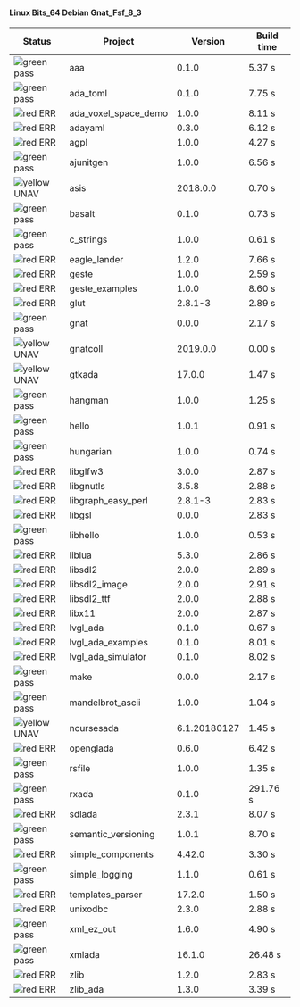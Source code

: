 #### Linux Bits_64 Debian Gnat_Fsf_8_3

| Status | Project | Version | Build time |
| --- | --- | --- | --- |
|![green](https://placehold.it/8/00aa00/000000?text=+) pass | aaa | 0.1.0 |  5.37 s |
|![green](https://placehold.it/8/00aa00/000000?text=+) pass | ada_toml | 0.1.0 |  7.75 s |
|![red](https://placehold.it/8/ff0000/000000?text=+) ERR  | ada_voxel_space_demo | 1.0.0 |  8.11 s |
|![red](https://placehold.it/8/ff0000/000000?text=+) ERR  | adayaml | 0.3.0 |  6.12 s |
|![red](https://placehold.it/8/ff0000/000000?text=+) ERR  | agpl | 1.0.0 |  4.27 s |
|![green](https://placehold.it/8/00aa00/000000?text=+) pass | ajunitgen | 1.0.0 |  6.56 s |
|![yellow](https://placehold.it/8/ffbb00/000000?text=+) UNAV | asis | 2018.0.0 |  0.70 s |
|![green](https://placehold.it/8/00aa00/000000?text=+) pass | basalt | 0.1.0 |  0.73 s |
|![green](https://placehold.it/8/00aa00/000000?text=+) pass | c_strings | 1.0.0 |  0.61 s |
|![red](https://placehold.it/8/ff0000/000000?text=+) ERR  | eagle_lander | 1.2.0 |  7.66 s |
|![red](https://placehold.it/8/ff0000/000000?text=+) ERR  | geste | 1.0.0 |  2.59 s |
|![red](https://placehold.it/8/ff0000/000000?text=+) ERR  | geste_examples | 1.0.0 |  8.60 s |
|![red](https://placehold.it/8/ff0000/000000?text=+) ERR  | glut | 2.8.1-3 |  2.89 s |
|![green](https://placehold.it/8/00aa00/000000?text=+) pass | gnat | 0.0.0 |  2.17 s |
|![yellow](https://placehold.it/8/ffbb00/000000?text=+) UNAV | gnatcoll | 2019.0.0 |  0.00 s |
|![yellow](https://placehold.it/8/ffbb00/000000?text=+) UNAV | gtkada | 17.0.0 |  1.47 s |
|![green](https://placehold.it/8/00aa00/000000?text=+) pass | hangman | 1.0.0 |  1.25 s |
|![green](https://placehold.it/8/00aa00/000000?text=+) pass | hello | 1.0.1 |  0.91 s |
|![green](https://placehold.it/8/00aa00/000000?text=+) pass | hungarian | 1.0.0 |  0.74 s |
|![red](https://placehold.it/8/ff0000/000000?text=+) ERR  | libglfw3 | 3.0.0 |  2.87 s |
|![red](https://placehold.it/8/ff0000/000000?text=+) ERR  | libgnutls | 3.5.8 |  2.88 s |
|![red](https://placehold.it/8/ff0000/000000?text=+) ERR  | libgraph_easy_perl | 2.8.1-3 |  2.83 s |
|![red](https://placehold.it/8/ff0000/000000?text=+) ERR  | libgsl | 0.0.0 |  2.83 s |
|![green](https://placehold.it/8/00aa00/000000?text=+) pass | libhello | 1.0.0 |  0.53 s |
|![red](https://placehold.it/8/ff0000/000000?text=+) ERR  | liblua | 5.3.0 |  2.86 s |
|![red](https://placehold.it/8/ff0000/000000?text=+) ERR  | libsdl2 | 2.0.0 |  2.89 s |
|![red](https://placehold.it/8/ff0000/000000?text=+) ERR  | libsdl2_image | 2.0.0 |  2.91 s |
|![red](https://placehold.it/8/ff0000/000000?text=+) ERR  | libsdl2_ttf | 2.0.0 |  2.88 s |
|![red](https://placehold.it/8/ff0000/000000?text=+) ERR  | libx11 | 2.0.0 |  2.87 s |
|![red](https://placehold.it/8/ff0000/000000?text=+) ERR  | lvgl_ada | 0.1.0 |  0.67 s |
|![red](https://placehold.it/8/ff0000/000000?text=+) ERR  | lvgl_ada_examples | 0.1.0 |  8.01 s |
|![red](https://placehold.it/8/ff0000/000000?text=+) ERR  | lvgl_ada_simulator | 0.1.0 |  8.02 s |
|![green](https://placehold.it/8/00aa00/000000?text=+) pass | make | 0.0.0 |  2.17 s |
|![green](https://placehold.it/8/00aa00/000000?text=+) pass | mandelbrot_ascii | 1.0.0 |  1.04 s |
|![yellow](https://placehold.it/8/ffbb00/000000?text=+) UNAV | ncursesada | 6.1.20180127 |  1.45 s |
|![red](https://placehold.it/8/ff0000/000000?text=+) ERR  | openglada | 0.6.0 |  6.42 s |
|![green](https://placehold.it/8/00aa00/000000?text=+) pass | rsfile | 1.0.0 |  1.35 s |
|![green](https://placehold.it/8/00aa00/000000?text=+) pass | rxada | 0.1.0 |  291.76 s |
|![red](https://placehold.it/8/ff0000/000000?text=+) ERR  | sdlada | 2.3.1 |  8.07 s |
|![green](https://placehold.it/8/00aa00/000000?text=+) pass | semantic_versioning | 1.0.1 |  8.70 s |
|![red](https://placehold.it/8/ff0000/000000?text=+) ERR  | simple_components | 4.42.0 |  3.30 s |
|![green](https://placehold.it/8/00aa00/000000?text=+) pass | simple_logging | 1.1.0 |  0.61 s |
|![red](https://placehold.it/8/ff0000/000000?text=+) ERR  | templates_parser | 17.2.0 |  1.50 s |
|![red](https://placehold.it/8/ff0000/000000?text=+) ERR  | unixodbc | 2.3.0 |  2.88 s |
|![green](https://placehold.it/8/00aa00/000000?text=+) pass | xml_ez_out | 1.6.0 |  4.90 s |
|![green](https://placehold.it/8/00aa00/000000?text=+) pass | xmlada | 16.1.0 |  26.48 s |
|![red](https://placehold.it/8/ff0000/000000?text=+) ERR  | zlib | 1.2.0 |  2.83 s |
|![red](https://placehold.it/8/ff0000/000000?text=+) ERR  | zlib_ada | 1.3.0 |  3.39 s |
